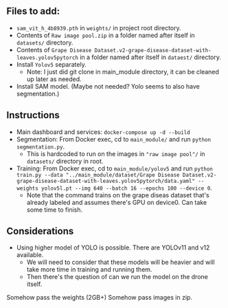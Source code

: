 ## Files to add:

- `sam_vit_h_4b8939.pth` in `weights/` in project root directory.
- Contents of `Raw image pool.zip` in a folder named after itself in `datasets/` directory.
- Contents of `Grape Disease Dataset.v2-grape-disease-dataset-with-leaves.yolov5pytorch` in a folder named after itself in `dataest/` directory.
- Install `Yolov5` separately.
  - Note: I just did git clone in main_module directory, it can be cleaned up later as needed.
- Install SAM model. (Maybe not needed? Yolo seems to also have segmentation.)

## Instructions

- Main dashboard and services: `docker-compose up -d --build`
- Segmentation: From Docker exec, cd to `main_module/` and run `python segmentation.py`.
  - This is hardcoded to run on the images in `"raw image pool"/` in `datasets/` directory in root.
- Training: From Docker exec, cd to `main_module/yolov5` and run `python train.py --data "../main_module/dataset/Grape Disease Dataset.v2-grape-disease-dataset-with-leaves.yolov5pytorch/data.yaml" --weights yolov5l.pt --img 640 --batch 16 --epochs 100 --device 0`.
  - Note that the command trains on the grape diseas dataset that's already labeled and assumes there's GPU on device0. Can take some time to finish.

## Considerations

- Using higher model of YOLO is possible. There are YOLOv11 and v12 available.
  - We will need to consider that these models will be heavier and will take more time in training and running them.
  - Then there's the question of can we run the model on the drone itself.

Somehow pass the weights (2GB+)
Somehow pass images in zip.
